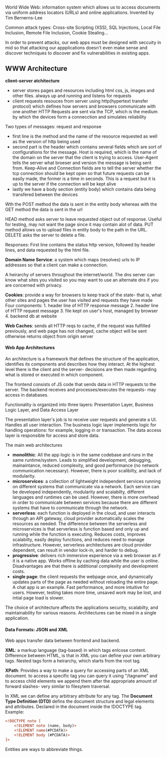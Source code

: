 
World Wide Web: information system which allows us to access documents via uniform address locators (URLs) and online applications. Invented by Tim Bernerns-Lee

Common attack types: Cross-site Scripting  (XSS), SQL Injections, Local File Inclusion, Remote File Inclusion, Cookie Stealing...

In order to prevent attacks, our web apps must be designed with seccuity in mid so that attacking our appplications doesn't even make sense and discover techniques to discover and fix vulnerabilities in existing apps. 

## WWW Architecture

**client-server atchitecture**
- server stores pages and resources including html css, js, images and other files. always up and running and listens for requests
- client requests resouces from server using http(hypertext transfer protocol) which defines how servers and browsers communicate with one another
HTTP Requests are sent via the TCP, which is the medium by which the devices  form a connecction and simulates reliability 

Two types of messages: request and response
- first line is the method and the name of the resource requested as well as the version of http being used
- second part is the header which contains several fields which are sort of configurations for the message. Host is required, which is the name of the domain on the server that the client is trying to access. User-Agent tells the server what broeser and version the message is being sent from. Keep-Alive and Connection fields are to tell the server whether the tcp connection should be kept open so that future requests can be easily made, the former is a time in seconds. This is a request but it is up to the server if the connection will be kept alive
- lastly we have a body section (entity body) which contains data being transfered between the devices

Wth the POST method the data is sent in the entity body whereas with the GET method the data is sent in the url

HEAD method asks server to leave requested object out of response. Useful for testing, may not want the page since it may contain alot of data. PUT method allows us to upload files in entity body to the path in the URL. DELETE asks the server to delete a file.

Responses: First line contains the status http version, followed by header lines, and data requested by the html file. 

**Domain Name Service**: a system which maps (resolves) urls to IP addresses so that a client can make a connection. 

A heirarchy of servers throughout the internet/world. The dns server can know what sites you visited so you may want to use an alternate dns if you are concerned with privacy.

**Cookies**: provide a way for browsers to keep track of the state- that is, what other sites and pages the user has visited and requests they have made
Four components:
	1. header line of HTTP response message
	2. header line of HTTP request message
	3. file kept on user's host, managed by browser
	4. backend db at website

**Web Caches**: sends all HTTP reqs to cache, if the request was fulfilled previously, and web page has not changed, cache object will be sent otherwise returns object from origin server

#### Web App Architectures

An architecture is a framework that  defines the structure of the application, identifies its components and describes how they interact. At the highest level there is the client and the server- decisions are then  made regarding what is stored or executed in which component.

The frontend consists of JS code that sends data in HTTP requests to the server. The backend receives and processes/executes the requests- may access in databases.

Functionality is organized into three layers: Presentation Layer, Business Logic Layer, and Data Access Layer

The presentation layer's job is to receive user requests and generate a UI. Handles all user interaction. The business logic layer implements logic for handling operations: for example, logging in or transaction. The data access layer is responsible for access and store data.

The main web architectures
- **monolithic**: All the app logic is in the same codebase and runs in the same runtime/system. Leads to simplified development, debugging, mainaintance, reduced complexity, and good performance (no network communication necessary). However, there is poor scalibilty, and lack of modularity.
- **microservices**: a collection of lightweight independent services running on different systems that communicate via a network. Each service can be developed independently, modularity and scalabilty, different languages and runtimes can be used. However, there is more overhead in order to communicate between services because there are different systems that have to communicate through the network. 
- **serverless**: each function is deployed in the cloud, and user interacts through an API gateway, cloud provider automatically scales the resources as needed. The difference between the serverless and microservices is that serverless is function based and only up and running while the function is executing. Reduces costs, improves scalabilty, easily deploy functions, and reduces need to manage infrastructure. However, serverless architectures are cloud provider dependent, can result in vendor lock-in, and harder to debug.
- **progressive**: delivers rich immersive experience via a web browser as if it is a native app. Works offline by caching data while the user is online. Disadvantages are that there is additional complexity and development costs.
- **single page**: the client requests the webpage once, and dynamically updates parts of the page as needed without reloading the entire page. A chat app is an example. Fast performance, and more intuitive for users. However, testing takes more time, unsaved work may be lost, and intial page load is slower.

The choice of architecture affects the applications security, scalabilty, and maintainability for various reasons. Architectures can be mixed in a single application.

#### Data Formats: JSON and XML

Web apps transfer data between frontend and backend. 

**XML**: a markup language (tag-based) in which tags enlcose content. Difference between HTML, is that in XML you can define your own arbitrary tags. Nested tags form a heirarchy, which starts from the root tag.

**XPath**: Provides a way to make a query for accessing parts of an XML document. to access a specific tag you can query it using "/tagname" and to access child elements we append them after the appropriate amount of forward slashes- very similar to filesytem traversal.

In XML we can define any arbitrary attribute for any tag.
The **Document Type Definition (DTD)** defins the document structure and legal elements and attributes. Declared in the document inside the !DOCTYPE tag.
Example:
```xml
<!DOCTYPE note [
	<!ELEMENT note (name, body)>
	<!ELEMENT name(#PCDATA)>
	<!ELEMENT body (#PCDATA)>
]>
```
Entities are ways to abbreviate things. 
